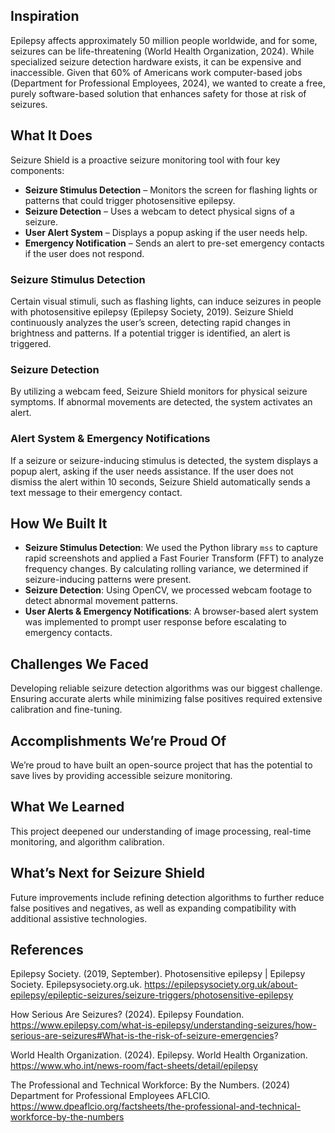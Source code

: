 ## Inspiration
Epilepsy affects approximately 50 million people worldwide, and for some, seizures can be life-threatening (World Health Organization, 2024). While specialized seizure detection hardware exists, it can be expensive and inaccessible. Given that 60% of Americans work computer-based jobs (Department for Professional Employees, 2024), we wanted to create a free, purely software-based solution that enhances safety for those at risk of seizures.

## What It Does
Seizure Shield is a proactive seizure monitoring tool with four key components:
- **Seizure Stimulus Detection** – Monitors the screen for flashing lights or patterns that could trigger photosensitive epilepsy.
- **Seizure Detection** – Uses a webcam to detect physical signs of a seizure.
- **User Alert System** – Displays a popup asking if the user needs help.
- **Emergency Notification** – Sends an alert to pre-set emergency contacts if the user does not respond.

### Seizure Stimulus Detection
Certain visual stimuli, such as flashing lights, can induce seizures in people with photosensitive epilepsy (Epilepsy Society, 2019). Seizure Shield continuously analyzes the user’s screen, detecting rapid changes in brightness and patterns. If a potential trigger is identified, an alert is triggered.

### Seizure Detection
By utilizing a webcam feed, Seizure Shield monitors for physical seizure symptoms. If abnormal movements are detected, the system activates an alert.

### Alert System & Emergency Notifications
If a seizure or seizure-inducing stimulus is detected, the system displays a popup alert, asking if the user needs assistance. If the user does not dismiss the alert within 10 seconds, Seizure Shield automatically sends a text message to their emergency contact.

## How We Built It
- **Seizure Stimulus Detection**: We used the Python library `mss` to capture rapid screenshots and applied a Fast Fourier Transform (FFT) to analyze frequency changes. By calculating rolling variance, we determined if seizure-inducing patterns were present.
- **Seizure Detection**: Using OpenCV, we processed webcam footage to detect abnormal movement patterns.
- **User Alerts & Emergency Notifications**: A browser-based alert system was implemented to prompt user response before escalating to emergency contacts.

## Challenges We Faced
Developing reliable seizure detection algorithms was our biggest challenge. Ensuring accurate alerts while minimizing false positives required extensive calibration and fine-tuning.

## Accomplishments We’re Proud Of
We’re proud to have built an open-source project that has the potential to save lives by providing accessible seizure monitoring.

## What We Learned
This project deepened our understanding of image processing, real-time monitoring, and algorithm calibration.

## What’s Next for Seizure Shield
Future improvements include refining detection algorithms to further reduce false positives and negatives, as well as expanding compatibility with additional assistive technologies.


## References
Epilepsy Society. (2019, September). Photosensitive epilepsy | Epilepsy Society. Epilepsysociety.org.uk. https://epilepsysociety.org.uk/about-epilepsy/epileptic-seizures/seizure-triggers/photosensitive-epilepsy

How Serious Are Seizures? (2024). Epilepsy Foundation. https://www.epilepsy.com/what-is-epilepsy/understanding-seizures/how-serious-are-seizures#What-is-the-risk-of-seizure-emergencies?

World Health Organization. (2024). Epilepsy. World Health Organization. https://www.who.int/news-room/fact-sheets/detail/epilepsy

The Professional and Technical Workforce: By the Numbers. (2024) Department for Professional Employees AFLCIO. https://www.dpeaflcio.org/factsheets/the-professional-and-technical-workforce-by-the-numbers